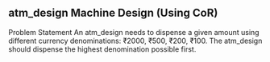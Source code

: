 ## atm_design Machine Design (Using CoR)

Problem Statement
An atm_design needs to dispense a given amount using different currency denominations: ₹2000, ₹500, ₹200, ₹100. The atm_design should dispense the highest denomination possible first.
